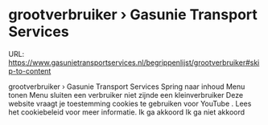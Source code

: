 # grootverbruiker › Gasunie Transport Services

URL: https://www.gasunietransportservices.nl/begrippenlijst/grootverbruiker#skip-to-content

grootverbruiker › Gasunie Transport Services
Spring naar inhoud
Menu tonen
Menu sluiten
een
verbruiker
niet zijnde een
kleinverbruiker
Deze website vraagt je toestemming cookies te gebruiken voor
YouTube
. Lees het
cookiebeleid
voor meer informatie.
Ik ga akkoord
Ik ga niet akkoord